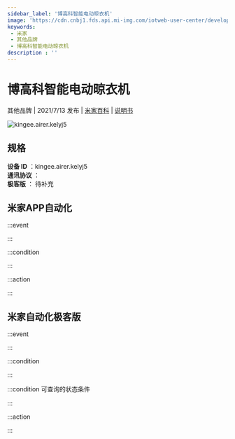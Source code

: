 ```yaml
---
sidebar_label: '博高科智能电动晾衣机'
image: 'https://cdn.cnbj1.fds.api.mi-img.com/iotweb-user-center/developer_1679047841394NZVqDoC6.png?GalaxyAccessKeyId=AKVGLQWBOVIRQ3XLEW&Expires=9223372036854775807&Signature=knt/vwnajl5n2SUQ+WqP5DFwWkg='
keywords: 
 - 米家
 - 其他品牌
 - 博高科智能电动晾衣机
description : ''
---
```

# 博高科智能电动晾衣机

其他品牌 | 2021/7/13 发布 | [米家百科](https://home.mi.com/webapp/content/baike/product/index.html?model=kingee.airer.kelyj5) | [说明书](https://home.mi.com/views/introduction.html?model=kingee.airer.kelyj5&region=cn)

![kingee.airer.kelyj5](https://cdn.cnbj1.fds.api.mi-img.com/iotweb-user-center/developer_1679047841394NZVqDoC6.png?GalaxyAccessKeyId=AKVGLQWBOVIRQ3XLEW&Expires=9223372036854775807&Signature=knt/vwnajl5n2SUQ+WqP5DFwWkg=)

## 规格  
> 
**设备 ID** ：kingee.airer.kelyj5  
**通讯协议** ：  
**极客版**  ： 待补充 


## 米家APP自动化  

:::event  

:::

:::condition  

:::

:::action   

:::

## 米家自动化极客版  

:::event  

:::

:::condition  

:::

:::condition 可查询的状态条件  

:::

:::action  

:::

        
